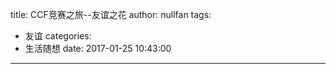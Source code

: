 title: CCF竞赛之旅--友谊之花
author: nullfan
tags:
  - 友谊
categories:
  - 生活随想
date: 2017-01-25 10:43:00
---
